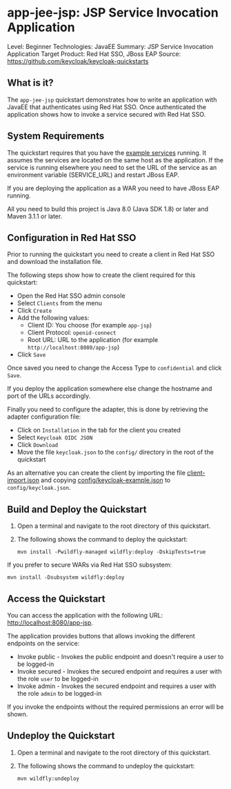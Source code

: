app-jee-jsp: JSP Service Invocation Application
=================================================

Level: Beginner
Technologies: JavaEE
Summary: JSP Service Invocation Application
Target Product: Red Hat SSO, JBoss EAP
Source: <https://github.com/keycloak/keycloak-quickstarts>


What is it?
-----------

The `app-jee-jsp` quickstart demonstrates how to write an application with JavaEE that authenticates
using Red Hat SSO. Once authenticated the application shows how to invoke a service secured with Red Hat SSO.


System Requirements
-------------------

The quickstart requires that you have the [example services](../service-jee-jaxrs/README.md) running. It assumes the
services are located on the same host as the application. If the service is running elsewhere you need to set the URL
of the service as an environment variable (SERVICE_URL) and restart JBoss EAP.

If you are deploying the application as a WAR you need to have JBoss EAP running.

All you need to build this project is Java 8.0 (Java SDK 1.8) or later and Maven 3.1.1 or later.


Configuration in Red Hat SSO
-----------------------

Prior to running the quickstart you need to create a client in Red Hat SSO and download the installation file.

The following steps show how to create the client required for this quickstart:

* Open the Red Hat SSO admin console
* Select `Clients` from the menu
* Click `Create`
* Add the following values:
  * Client ID: You choose (for example `app-jsp`)
  * Client Protocol: `openid-connect`
  * Root URL: URL to the application (for example `http://localhost:8080/app-jsp`)
* Click `Save`

Once saved you need to change the Access Type to `confidential` and click `Save`.

If you deploy the application somewhere else change the hostname and port of the URLs accordingly.

Finally you need to configure the adapter, this is done by retrieving the adapter configuration file:

* Click on `Installation` in the tab for the client you created
* Select `Keycloak OIDC JSON`
* Click `Download`
* Move the file `keycloak.json` to the `config/` directory in the root of the quickstart

As an alternative you can create the client by importing the file [client-import.json](config/client-import.json) and
copying [config/keycloak-example.json](config/keycloak-example.json) to `config/keycloak.json`.

Build and Deploy the Quickstart
--------------------------------

1. Open a terminal and navigate to the root directory of this quickstart.
2. The following shows the command to deploy the quickstart:

   ````
   mvn install -Pwildfly-managed wildfly:deploy -DskipTests=true
   ````

If you prefer to secure WARs via Red Hat SSO subsystem:

   ````
   mvn install -Dsubsystem wildfly:deploy
   ````

Access the Quickstart
----------------------

You can access the application with the following URL: <http://localhost:8080/app-jsp>.

The application provides buttons that allows invoking the different endpoints on the service:

* Invoke public - Invokes the public endpoint and doesn't require a user to be logged-in
* Invoke secured - Invokes the secured endpoint and requires a user with the role `user` to be logged-in
* Invoke admin - Invokes the secured endpoint and requires a user with the role `admin` to be logged-in

If you invoke the endpoints without the required permissions an error will be shown.


Undeploy the Quickstart
--------------------

1. Open a terminal and navigate to the root directory of this quickstart.

2. The following shows the command to undeploy the quickstart:

   ````
   mvn wildfly:undeploy
   ````
